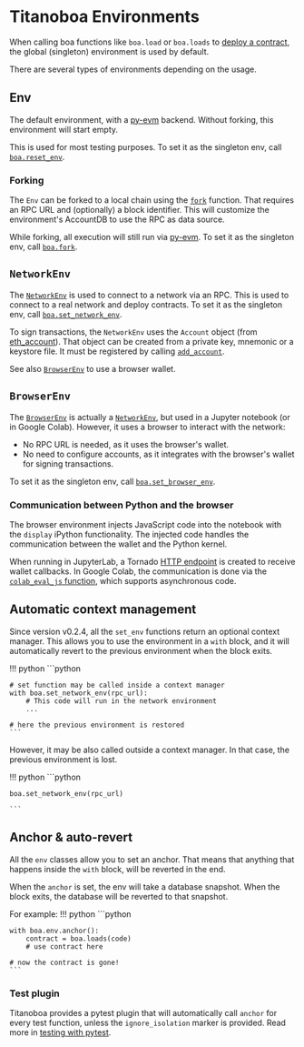 # Titanoboa Environments

When calling boa functions like `boa.load` or `boa.loads` to [deploy a contract](../api/load_contracts.md), the global (singleton) environment is used by default.

There are several types of environments depending on the usage.

## Env

The default environment, with a [py-evm](https://github.com/ethereum/py-evm) backend.
Without forking, this environment will start empty.

This is used for most testing purposes.
To set it as the singleton env, call [`boa.reset_env`](../api/env/singleton.md#reset_env).

### Forking

The `Env` can be forked to a local chain using the [`fork`](../api/testing.md#fork) function.
That requires an RPC URL and (optionally) a block identifier.
This will customize the environment's AccountDB to use the RPC as data source.

While forking, all execution will still run via [py-evm](https://github.com/ethereum/py-evm).
To set it as the singleton env, call [`boa.fork`](../api/env/singleton.md#fork).

## `NetworkEnv`

The [`NetworkEnv`](../api/env/network_env.md) is used to connect to a network via an RPC.
This is used to connect to a real network and deploy contracts.
To set it as the singleton env, call [`boa.set_network_env`](../api/env/singleton.md#set_network_env).

To sign transactions, the `NetworkEnv` uses the `Account` object (from [eth_account](https://eth-account.readthedocs.io/en/stable/eth_account.html#module-eth_account.account)).
That object can be created from a private key, mnemonic or a keystore file.
It must be registered by calling [`add_account`](../api/env/network_env.md#add_account).

See also [`BrowserEnv`](#browserenv) to use a browser wallet.

## `BrowserEnv`

The [`BrowserEnv`](../api/env/browser_env.md) is actually a [`NetworkEnv`](#networkenv), but used in a Jupyter notebook (or in Google Colab).
However, it uses a browser to interact with the network:
- No RPC URL is needed, as it uses the browser's wallet.
- No need to configure accounts, as it integrates with the browser's wallet for signing transactions.

To set it as the singleton env, call [`boa.set_browser_env`](../api/env/singleton.md#set_browser_env).

### Communication between Python and the browser
The browser environment injects JavaScript code into the notebook with the `display` iPython functionality.
The injected code handles the communication between the wallet and the Python kernel.

When running in JupyterLab, a Tornado [HTTP endpoint](https://github.com/vyperlang/titanoboa/blob/v0.2.4/boa/integrations/jupyter/handlers.py) is created to receive wallet callbacks.
In Google Colab, the communication is done via the [`colab_eval_js` function](https://github.com/vyperlang/titanoboa/blob/v0.2.4/boa/integrations/jupyter/browser.py#L184-L187), which supports asynchronous code.

## Automatic context management

Since version v0.2.4, all the `set_env` functions return an optional context manager.
This allows you to use the environment in a `with` block, and it will automatically revert to the previous environment when the block exits.

!!! python
    ```python

    # set function may be called inside a context manager
    with boa.set_network_env(rpc_url):
        # This code will run in the network environment
        ...

    # here the previous environment is restored
    ```

However, it may be also called outside a context manager.
In that case, the previous environment is lost.

!!! python
    ```python

    boa.set_network_env(rpc_url)

    ```

## Anchor & auto-revert

All the `env` classes allow you to set an anchor.
That means that anything that happens inside the `with` block, will be reverted in the end.

When the `anchor` is set, the env will take a database snapshot.
When the block exits, the database will be reverted to that snapshot.

For example:
!!! python
    ```python

    with boa.env.anchor():
        contract = boa.loads(code)
        # use contract here

    # now the contract is gone!
    ```

### Test plugin
Titanoboa provides a pytest plugin that will automatically call `anchor` for every test function, unless the `ignore_isolation` marker is provided.
Read more in [testing with pytest](../tutorials/pytest.md#titanoboa-plugin).
